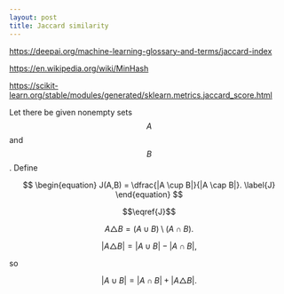 ```yaml
---
layout: post
title: Jaccard similarity
---
```


https://deepai.org/machine-learning-glossary-and-terms/jaccard-index

https://en.wikipedia.org/wiki/MinHash

https://scikit-learn.org/stable/modules/generated/sklearn.metrics.jaccard_score.html

Let there be given nonempty sets $$A$$ and $$B$$. Define

$$
\begin{equation}
J(A,B) = \dfrac{|A \cup B|}{|A \cap B|}.
\label{J}
\end{equation}
$$

$$\eqref{J}$$

$$
A \triangle B = (A \cup B) \setminus (A \cap B).
$$

$$
|A \triangle B| = |A \cup B| - |A \cap B|,
$$

so

$$
|A \cup B| = |A \cap B| + |A \triangle B|.
$$
